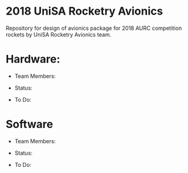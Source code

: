 # 2018 UniSA Rocketry Avionics
Repository for design of avionics package for 2018 AURC competition rockets by UniSA Rocketry Avionics team. 


# Hardware:
- Team Members:

- Status: 
 
- To Do:
     
# Software
  - Team Members:
  
 - Status:
     
 - To Do:
      
